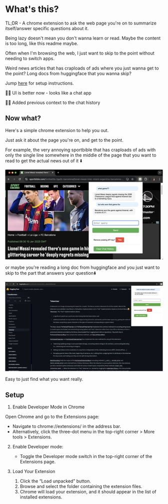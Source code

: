 # What's this?

TL;DR - A chrome extension to ask the web page you're on to summarize itself/answer specific questions about it.

Being lazy doesn't mean you don't wanna learn or read. Maybe the content is too long, like this readme maybe.

Often when I'm browsing the web, I just want to skip to the point without needing to switch apps.

Weird news articles that has craploads of ads where you just wanna get to the point? Long docs from huggingface that you wanna skip?

Jump [here](#setup) for setup instructions.

🚨🆕 UI is better now - looks like a chat app

🚨🆕 Added previous context to the chat history

## Now what?

Here's a simple chrome extension to help you out.

Just ask it about the page you're on, and get to the point.

For example, the very annoying sportbible that has craploads of ads with only the single line somewhere in the middle of the page that you want to read to get the actual news out of it ⬇️

![dekhio](sbible_example.png)

or maybe you're reading a long doc from huggingface and you just want to skip to the part that answers your question⬇️

![dekhio](docs_example.png)

Easy to just find what you want really.

## Setup

1. Enable Developer Mode in Chrome

Open Chrome and go to the Extensions page:

- Navigate to chrome://extensions/ in the address bar.
- Alternatively, click the three-dot menu in the top-right corner > More tools > Extensions.

2. Enable Developer mode:

   - Toggle the Developer mode switch in the top-right corner of the Extensions page.

3. Load Your Extension
   1. Click the “Load unpacked” button.
   2. Browse and select the folder containing the extension files.
   3. Chrome will load your extension, and it should appear in the list of installed extensions.
